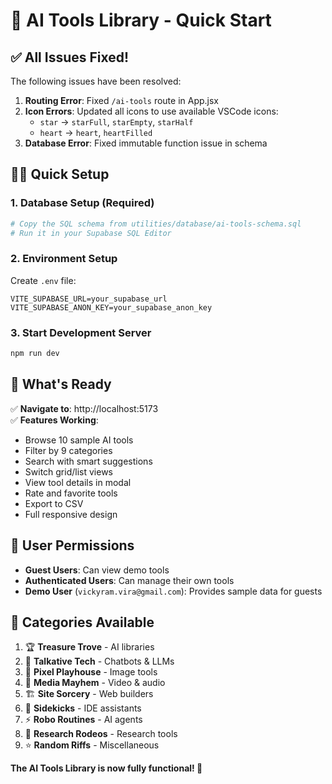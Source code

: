 # 🚀 AI Tools Library - Quick Start

## ✅ All Issues Fixed!

The following issues have been resolved:

1. **Routing Error**: Fixed `/ai-tools` route in App.jsx
2. **Icon Errors**: Updated all icons to use available VSCode icons:
   - `star` → `starFull`, `starEmpty`, `starHalf`
   - `heart` → `heart`, `heartFilled`
3. **Database Error**: Fixed immutable function issue in schema

## 🏃‍♂️ Quick Setup

### 1. Database Setup (Required)
```bash
# Copy the SQL schema from utilities/database/ai-tools-schema.sql
# Run it in your Supabase SQL Editor
```

### 2. Environment Setup
Create `.env` file:
```env
VITE_SUPABASE_URL=your_supabase_url
VITE_SUPABASE_ANON_KEY=your_supabase_anon_key
```

### 3. Start Development Server
```bash
npm run dev
```

## 🎯 What's Ready

✅ **Navigate to**: http://localhost:5173  
✅ **Features Working**:
- Browse 10 sample AI tools
- Filter by 9 categories 
- Search with smart suggestions
- Switch grid/list views
- View tool details in modal
- Rate and favorite tools
- Export to CSV
- Full responsive design

## 🔧 User Permissions

- **Guest Users**: Can view demo tools
- **Authenticated Users**: Can manage their own tools  
- **Demo User** (`vickyram.vira@gmail.com`): Provides sample data for guests

## 🎨 Categories Available

1. 🏆 **Treasure Trove** - AI libraries
2. 💬 **Talkative Tech** - Chatbots & LLMs
3. 🎨 **Pixel Playhouse** - Image tools
4. 🎵 **Media Mayhem** - Video & audio
5. 🏗️ **Site Sorcery** - Web builders
6. 🤖 **Sidekicks** - IDE assistants
7. ⚡ **Robo Routines** - AI agents
8. 🔬 **Research Rodeos** - Research tools
9. ⭐ **Random Riffs** - Miscellaneous

**The AI Tools Library is now fully functional! 🎉** 